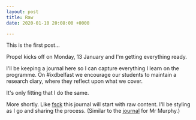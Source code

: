 ```yaml
---
layout: post
title: Raw
date: 2020-01-10 20:08:00 +0000

---
```

This is the first post…

Propel kicks off on Monday, 13 January and I'm getting everything ready.

I'll be keeping a journal here so I can capture everything I learn on the programme. On #ixdbelfast we encourage our students to maintain a research diary, where they reflect upon what we cover.

It's only fitting that I do the same.

More shortly. Like [fsck](https://fsck.mrmurphy.com) this journal will start with raw content. I'll be styling as I go and sharing the process. (Similar to the [journal](https://dev.mrmurphy.com/redesign/) for Mr Murphy.)